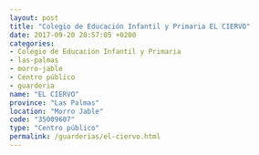 ```yaml
---
layout: post
title: "Colegio de Educación Infantil y Primaria EL CIERVO"
date: 2017-09-20 20:57:05 +0200
categories:
- Colegio de Educación Infantil y Primaria
- las-palmas
- morro-jable
- Centro público
- guarderia
name: "EL CIERVO"
province: "Las Palmas"
location: "Morro Jable"
code: "35009607"
type: "Centro público"
permalink: /guarderias/el-ciervo.html
---
```

